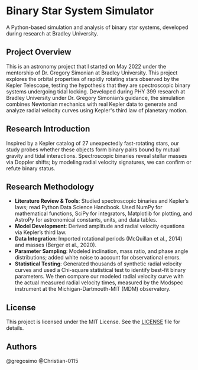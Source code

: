 # Binary Star System Simulator

A Python-based simulation and analysis of binary star systems, developed during research at Bradley University.


## Project Overview

This is an astronomy project that I started on May 2022 under the mentorship of Dr. Gregory Simonian at Bradley University. This project explores the orbital properties of rapidly rotating stars observed by the Kepler Telescope, testing the hypothesis that they are spectroscopic binary systems undergoing tidal locking. Developed during PHY 399 research at Bradley University under Dr. Gregory Simonian’s guidance, the simulation combines Newtonian mechanics with real Kepler data to generate and analyze radial velocity curves using Kepler's third law of planetary motion.

## Research Introduction

Inspired by a Kepler catalog of 27 unexpectedly fast-rotating stars, our study probes whether these objects form binary pairs bound by mutual gravity and tidal interactions. Spectroscopic binaries reveal stellar masses via Doppler shifts; by modeling radial velocity signatures, we can confirm or refute binary status.

## Research Methodology

- **Literature Review & Tools**: Studied spectroscopic binaries and Kepler’s laws; read Python Data Science Handbook. Used NumPy for mathematical functions, SciPy for integrators, Matplotlib for plotting, and AstroPy for astronomical constants, units, and data tables.
- **Model Development**: Derived amplitude and radial velocity equations via Kepler’s third law.
- **Data Integration**: Imported rotational periods (McQuillan et al., 2014) and masses (Berger et al., 2020).
- **Parameter Sampling**: Modeled inclination, mass ratio, and phase angle distributions; added white noise to account for observational errors.
- **Statistical Testing**: Generated thousands of synthetic radial velocity curves and used a Chi-square statistical test to identify best-fit binary parameters. We then compare our modeled radial velocity curve with the actual measured radial velocity times, measured by the Modspec instrument at the Michigan-Dartmouth-MIT (MDM) observatory.



## License

This project is licensed under the MIT License. See the [LICENSE](LICENSE) file for details.

## Authors
@gregosimo
@Christian-0115
